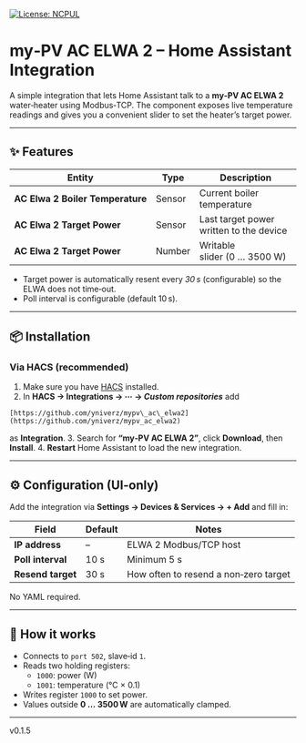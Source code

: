 [![License: NCPUL](https://img.shields.io/badge/license-NCPUL-blue.svg)](./LICENSE.md)

# my‑PV AC ELWA 2 – Home Assistant Integration

A simple integration that lets Home Assistant talk to a **my‑PV AC ELWA 2** water‑heater using Modbus‑TCP. The component exposes live temperature readings and gives you a convenient slider to set the heater’s target power.

---

## ✨ Features

| Entity                           | Type   | Description                             |
| -------------------------------- | ------ | --------------------------------------- |
| **AC Elwa 2 Boiler Temperature** | Sensor | Current boiler temperature              |
| **AC Elwa 2 Target Power**       | Sensor | Last target power written to the device |
| **AC Elwa 2 Target Power**       | Number | Writable slider (0 … 3500 W)            |

* Target power is automatically resent every *30 s* (configurable) so the ELWA does not time‑out.
* Poll interval is configurable (default 10 s).

---

## 📦 Installation

### Via HACS (recommended)

1. Make sure you have [HACS](https://hacs.xyz) installed.
2. In **HACS → Integrations → ⋯ → *Custom repositories*** add
```
[https://github.com/yniverz/mypv\_ac\_elwa2](https://github.com/yniverz/mypv_ac_elwa2)
```
   as **Integration**.
3. Search for **“my‑PV AC ELWA 2”**, click **Download**, then **Install**.
4. **Restart** Home Assistant to load the new integration.

---

## ⚙️ Configuration (UI‑only)

Add the integration via **Settings → Devices & Services → + Add** and fill in:

| Field             | Default | Notes                                  |
|-------------------|---------|----------------------------------------|
| **IP address**    | –       | ELWA 2 Modbus/TCP host                 |
| **Poll interval** | 10 s    | Minimum 5 s                            |
| **Resend target** | 30 s    | How often to resend a non‑zero target  |

No YAML required.

---

## 📝 How it works
* Connects to `port 502`, slave‑id `1`.
* Reads two holding registers:
  * `1000`: power (W)
  * `1001`: temperature (°C × 0.1)
* Writes register `1000` to set power.
* Values outside **0 … 3500 W** are automatically clamped.

---
v0.1.5